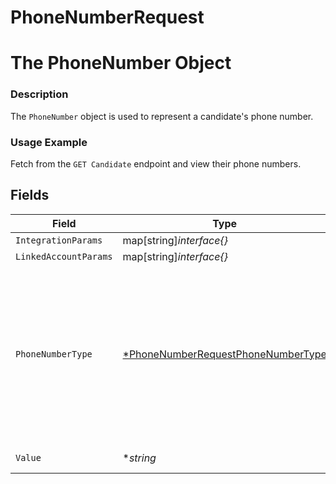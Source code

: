 # PhoneNumberRequest

# The PhoneNumber Object
### Description
The `PhoneNumber` object is used to represent a candidate's phone number.
### Usage Example
Fetch from the `GET Candidate` endpoint and view their phone numbers.


## Fields

| Field                                                                                                              | Type                                                                                                               | Required                                                                                                           | Description                                                                                                        | Example                                                                                                            |
| ------------------------------------------------------------------------------------------------------------------ | ------------------------------------------------------------------------------------------------------------------ | ------------------------------------------------------------------------------------------------------------------ | ------------------------------------------------------------------------------------------------------------------ | ------------------------------------------------------------------------------------------------------------------ |
| `IntegrationParams`                                                                                                | map[string]*interface{}*                                                                                           | :heavy_minus_sign:                                                                                                 | N/A                                                                                                                |                                                                                                                    |
| `LinkedAccountParams`                                                                                              | map[string]*interface{}*                                                                                           | :heavy_minus_sign:                                                                                                 | N/A                                                                                                                |                                                                                                                    |
| `PhoneNumberType`                                                                                                  | [*PhoneNumberRequestPhoneNumberType](../../models/shared/phonenumberrequestphonenumbertype.md)                     | :heavy_minus_sign:                                                                                                 | The type of phone number.<br/><br/>* `HOME` - HOME<br/>* `WORK` - WORK<br/>* `MOBILE` - MOBILE<br/>* `SKYPE` - SKYPE<br/>* `OTHER` - OTHER | HOME                                                                                                               |
| `Value`                                                                                                            | **string*                                                                                                          | :heavy_minus_sign:                                                                                                 | The phone number.                                                                                                  | +3198675309                                                                                                        |